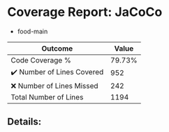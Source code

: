 
# Coverage Report: JaCoCo

* food-main
      
      
| Outcome                 | Value                                                               |
|-------------------------|---------------------------------------------------------------------|
| Code Coverage %         | 79.73%               |
| :heavy_check_mark: Number of Lines Covered | 952    |
| :x: Number of Lines Missed  | 242     |
| Total Number of Lines   | 1194     |


## Details:

    
